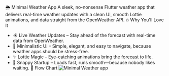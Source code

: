 🌦️ Minimal Weather App
A sleek, no-nonsense Flutter weather app that delivers real-time weather updates with a clean UI, smooth Lottie animations, and data straight from the OpenWeather API.
🔥 Why You'll Love It
- ☀️ Live Weather Updates – Stay ahead of the forecast with real-time data from OpenWeather.
- 🎨 Minimalistic UI – Simple, elegant, and easy to navigate, because weather apps should be stress-free.
- ✨ Lottie Magic – Eye-catching animations bring the forecast to life.
- 🚀 Snappy Startup – Loads fast, runs smooth—because nobody likes waiting.
📸 Flow Chart
![Minimal Weather app](https://github.com/user-attachments/assets/c4965468-2af1-45cb-b468-853c891cbe4c)
